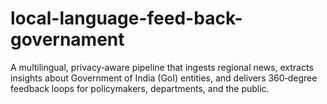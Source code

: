 # local-language-feed-back-governament
A multilingual, privacy‑aware pipeline that ingests regional news, extracts insights about Government of India (GoI) entities, and delivers 360‑degree feedback loops for policymakers, departments, and the public.
